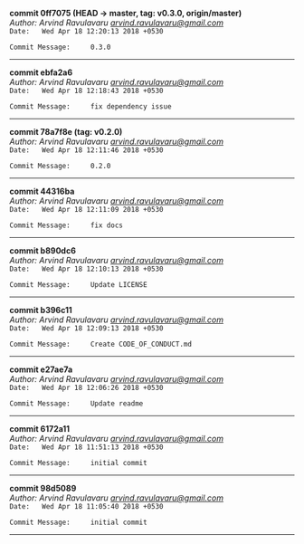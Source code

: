 **commit 0ff7075 (HEAD -> master, tag: v0.3.0, origin/master)**\
_Author: Arvind Ravulavaru <arvind.ravulavaru@gmail.com>_\
`Date:   Wed Apr 18 12:20:13 2018 +0530`
```
Commit Message:     0.3.0
```
---
**commit ebfa2a6**\
_Author: Arvind Ravulavaru <arvind.ravulavaru@gmail.com>_\
`Date:   Wed Apr 18 12:18:43 2018 +0530`
```
Commit Message:     fix dependency issue
```
---
**commit 78a7f8e (tag: v0.2.0)**\
_Author: Arvind Ravulavaru <arvind.ravulavaru@gmail.com>_\
`Date:   Wed Apr 18 12:11:46 2018 +0530`
```
Commit Message:     0.2.0
```
---
**commit 44316ba**\
_Author: Arvind Ravulavaru <arvind.ravulavaru@gmail.com>_\
`Date:   Wed Apr 18 12:11:09 2018 +0530`
```
Commit Message:     fix docs
```
---
**commit b890dc6**\
_Author: Arvind Ravulavaru <arvind.ravulavaru@gmail.com>_\
`Date:   Wed Apr 18 12:10:13 2018 +0530`
```
Commit Message:     Update LICENSE
```
---
**commit b396c11**\
_Author: Arvind Ravulavaru <arvind.ravulavaru@gmail.com>_\
`Date:   Wed Apr 18 12:09:13 2018 +0530`
```
Commit Message:     Create CODE_OF_CONDUCT.md
```
---
**commit e27ae7a**\
_Author: Arvind Ravulavaru <arvind.ravulavaru@gmail.com>_\
`Date:   Wed Apr 18 12:06:26 2018 +0530`
```
Commit Message:     Update readme
```
---
**commit 6172a11**\
_Author: Arvind Ravulavaru <arvind.ravulavaru@gmail.com>_\
`Date:   Wed Apr 18 11:51:13 2018 +0530`
```
Commit Message:     initial commit
```
---
**commit 98d5089**\
_Author: Arvind Ravulavaru <arvind.ravulavaru@gmail.com>_\
`Date:   Wed Apr 18 11:05:40 2018 +0530`
```
Commit Message:     initial commit
```
---
